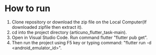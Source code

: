 
# How to run

1) Clone repository or download the zip file on the Local Computer(If downloaded zipfile then extract it).
2) cd into the project directory (articuno_flutter_task-main).
3) Open in Visual Studio Code. Run command flutter "flutter pub get".
4) Then run the project using F5 key or typing command: "flutter run -d <android_emulator_id>".


